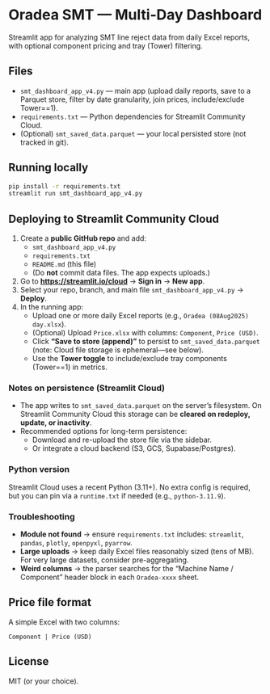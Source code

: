 # Oradea SMT — Multi‑Day Dashboard

Streamlit app for analyzing SMT line reject data from daily Excel reports, with optional component pricing and tray (Tower) filtering.

## Files

- `smt_dashboard_app_v4.py` — main app (upload daily reports, save to a Parquet store, filter by date granularity, join prices, include/exclude Tower==1).
- `requirements.txt` — Python dependencies for Streamlit Community Cloud.
- (Optional) `smt_saved_data.parquet` — your local persisted store (not tracked in git).

## Running locally

```bash
pip install -r requirements.txt
streamlit run smt_dashboard_app_v4.py
```

## Deploying to Streamlit Community Cloud

1. Create a **public GitHub repo** and add:
   - `smt_dashboard_app_v4.py`
   - `requirements.txt`
   - `README.md` (this file)
   - (Do **not** commit data files. The app expects uploads.)
2. Go to **https://streamlit.io/cloud** → **Sign in** → **New app**.
3. Select your repo, branch, and main file `smt_dashboard_app_v4.py` → **Deploy**.
4. In the running app:
   - Upload one or more daily Excel reports (e.g., `Oradea (08Aug2025) day.xlsx`).
   - (Optional) Upload `Price.xlsx` with columns: `Component`, `Price (USD)`.
   - Click **“Save to store (append)”** to persist to `smt_saved_data.parquet` (note: Cloud file storage is ephemeral—see below).
   - Use the **Tower toggle** to include/exclude tray components (Tower==1) in metrics.

### Notes on persistence (Streamlit Cloud)
- The app writes to `smt_saved_data.parquet` on the server’s filesystem. On Streamlit Community Cloud this storage can be **cleared on redeploy, update, or inactivity**.
- Recommended options for long-term persistence:
  - Download and re-upload the store file via the sidebar.
  - Or integrate a cloud backend (S3, GCS, Supabase/Postgres).

### Python version
Streamlit Cloud uses a recent Python (3.11+). No extra config is required, but you can pin via a `runtime.txt` if needed (e.g., `python-3.11.9`).

### Troubleshooting
- **Module not found** → ensure `requirements.txt` includes: `streamlit`, `pandas`, `plotly`, `openpyxl`, `pyarrow`.
- **Large uploads** → keep daily Excel files reasonably sized (tens of MB). For very large datasets, consider pre-aggregating.
- **Weird columns** → the parser searches for the “Machine Name / Component” header block in each `Oradea-xxxx` sheet.

## Price file format
A simple Excel with two columns:
```
Component | Price (USD)
```

## License
MIT (or your choice).
